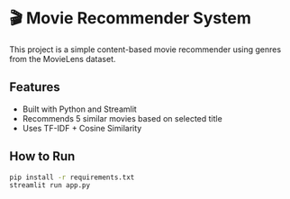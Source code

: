 # 🎬 Movie Recommender System

This project is a simple content-based movie recommender using genres from the MovieLens dataset.

## Features
- Built with Python and Streamlit
- Recommends 5 similar movies based on selected title
- Uses TF-IDF + Cosine Similarity

## How to Run
```bash
pip install -r requirements.txt
streamlit run app.py
